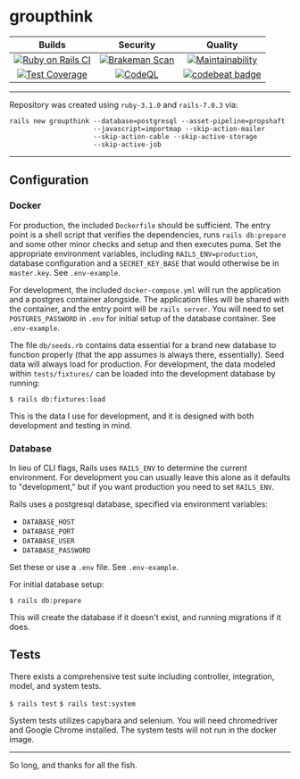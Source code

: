 # groupthink

|  Builds  |    Security   | Quality |
|:--------:|:-------------:|:-------:|
[![Ruby on Rails CI](https://github.com/rakaur/groupthink/actions/workflows/rubyonrails.yml/badge.svg)](https://github.com/rakaur/groupthink/actions/workflows/rubyonrails.yml)|[![Brakeman Scan](https://github.com/rakaur/groupthink/actions/workflows/brakeman.yml/badge.svg)](https://github.com/rakaur/groupthink/actions/workflows/brakeman.yml)|[![Maintainability](https://api.codeclimate.com/v1/badges/ee3412cce979b5e8af59/maintainability)](https://codeclimate.com/github/rakaur/groupthink/maintainability)
[![Test Coverage](https://api.codeclimate.com/v1/badges/ee3412cce979b5e8af59/test_coverage)](https://codeclimate.com/github/rakaur/groupthink/test_coverage)|[![CodeQL](https://github.com/rakaur/groupthink/actions/workflows/codeql-analysis.yml/badge.svg)](https://github.com/rakaur/groupthink/actions/workflows/codeql-analysis.yml)|[![codebeat badge](https://codebeat.co/badges/f7c95fc1-54ab-4f68-b6bd-a50aebbc6827)](https://codebeat.co/projects/github-com-rakaur-groupthink-main)

---

Repository was created using `ruby-3.1.0` and `rails-7.0.3` via:

  ```
  rails new groupthink --database=postgresql --asset-pipeline=propshaft
                       --javascript=importmap --skip-action-mailer
                       --skip-action-cable --skip-active-storage
                       --skip-active-job
  ```

---

## Configuration

### Docker

For production, the included `Dockerfile` should be sufficient. The entry point
is a shell script that verifies the dependencies, runs `rails db:prepare` and
some other minor checks and setup and then executes puma. Set the
appropriate environment variables, including `RAILS_ENV=production`, database
configuration and a `SECRET_KEY_BASE` that would otherwise be in `master.key`.
See `.env-example`.

For development, the included `docker-compose.yml` will run the application and
a postgres container alongside. The application files will be shared with the
container, and the entry point will be `rails server`. You will need
to set `POSTGRES_PASSWORD` in `.env` for initial setup of the database
container. See `.env-example`.

The file `db/seeds.rb` contains data essential for a brand new database to
function properly (that the app assumes is always there, essentially). Seed data
will always load for production. For development, the data modeled within
`tests/fixtures/` can be loaded into the development database by running:

  `$ rails db:fixtures:load`

This is the data I use for development, and it is designed with both development
and testing in mind.

### Database

In lieu of CLI flags, Rails uses `RAILS_ENV` to determine the current
environment. For development you can usually leave this alone as it defaults to
"development," but if you want production you need to set `RAILS_ENV`.

Rails uses a postgresql database, specified via environment variables:

* `DATABASE_HOST`
* `DATABASE_PORT`
* `DATABASE_USER`
* `DATABASE_PASSWORD`

Set these or use a `.env` file. See `.env-example`.

For initial database setup:

  `$ rails db:prepare`

This will create the database if it doesn't exist, and running migrations if it
does.

## Tests

There exists a comprehensive test suite including controller, integration, model,
and system tests.

  `$ rails test`
  `$ rails test:system`

System tests utilizes capybara and selenium. You will need chromedriver and
Google Chrome installed. The system tests will not run in the docker image.

---

So long, and thanks for all the fish.
